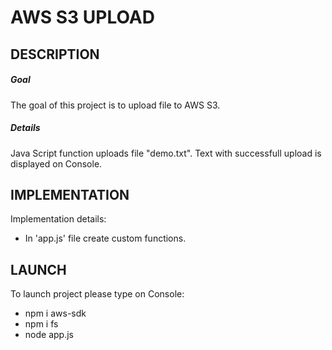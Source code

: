 AWS S3 UPLOAD
=============


DESCRIPTION
-----------

##### Goal
The goal of this project is to upload file to AWS S3.

##### Details
Java Script function uploads file "demo.txt". Text with successfull upload is displayed on Console.


IMPLEMENTATION
-----------

Implementation details:
* In 'app.js' file create custom functions.
  

LAUNCH
------

To launch project please type on Console:
* npm i aws-sdk
* npm i fs
* node app.js